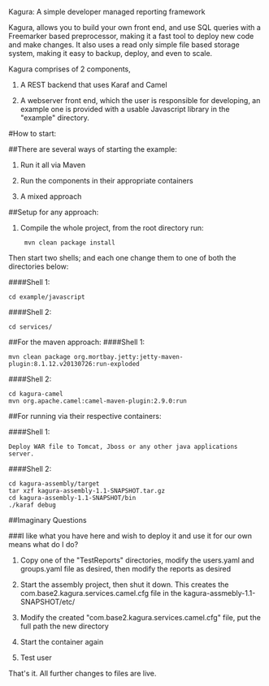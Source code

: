 Kagura: A simple developer managed reporting framework

Kagura, allows you to build your own front end, and use SQL queries with a Freemarker based preprocessor, making it a
fast tool to deploy new code and make changes. It also uses a read only simple file based storage system, making it easy
to backup, deploy, and even to scale.

Kagura comprises of 2 components,

1. A REST backend that uses Karaf and Camel

2. A webserver front end, which the user is responsible for developing, an example one is provided with a usable Javascript library in the "example" directory.


#How to start:

##There are several ways of starting the example:

1. Run it all via Maven

2. Run the components in their appropriate containers

3. A mixed approach

##Setup for any approach:

1. Compile the whole project, from the root directory run:

        mvn clean package install

Then start two shells; and each one change them to one of both the directories below:

####Shell 1:

    cd example/javascript

####Shell 2:

    cd services/

##For the maven approach:
####Shell 1:

    mvn clean package org.mortbay.jetty:jetty-maven-plugin:8.1.12.v20130726:run-exploded

####Shell 2:

    cd kagura-camel
    mvn org.apache.camel:camel-maven-plugin:2.9.0:run

##For running via their respective containers:

####Shell 1:

    Deploy WAR file to Tomcat, Jboss or any other java applications server.

####Shell 2:

    cd kagura-assembly/target
    tar xzf kagura-assembly-1.1-SNAPSHOT.tar.gz
    cd kagura-assembly-1.1-SNAPSHOT/bin
    ./karaf debug

##Imaginary Questions

###I like what you have here and wish to deploy it and use it for our own means what do I do?

1. Copy one of the "TestReports" directories, modify the users.yaml and groups.yaml file as desired, then modify the reports as desired

2. Start the assembly project, then shut it down. This creates the com.base2.kagura.services.camel.cfg file in the kagura-assmebly-1.1-SNAPSHOT/etc/

3. Modify the created "com.base2.kagura.services.camel.cfg" file, put the full path the new directory

4. Start the container again

5. Test user

That's it. All further changes to files are live.
